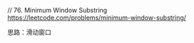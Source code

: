 // 76. Minimum Window Substring  
https://leetcode.com/problems/minimum-window-substring/  

思路：滑动窗口